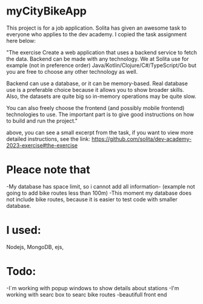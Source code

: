 # myCityBikeApp

This project is for a job application. Solita has given an awesome task to everyone who applies to the dev academy. I copied the task assignment here below:

"The exercise
Create a web application that uses a backend service to fetch the data. Backend can be made with any technology. We at Solita use for example (not in preference order) Java/Kotlin/Clojure/C#/TypeScript/Go but you are free to choose any other technology as well.

Backend can use a database, or it can be memory-based. Real database use is a preferable choice because it allows you to show broader skills. Also, the datasets are quite big so in-memory operations may be quite slow.

You can also freely choose the frontend (and possibly mobile frontend) technologies to use. The important part is to give good instructions on how to build and run the project."


above, you can see a small excerpt from the task, if you want to view more detailed instructions, see the link:
https://github.com/solita/dev-academy-2023-exercise#the-exercise

# Pleace note that

-My database has space limit, so i cannot add all information- (example not going to add bike routes less than 100m)
-This moment my database does not include bike routes, because it is easier to test code with smaller database.

# I used:

Nodejs, MongoDB, ejs, 

# Todo:

-I´m working with popup windows to show details about stations
-I'm working with searc box to searc bike routes
-beautifull front end

